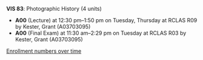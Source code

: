 **VIS 83**: Photographic History (4 units)

- **A00** (Lecture) at 12:30 pm–1:50 pm on Tuesday, Thursday at RCLAS R09 by Kester, Grant (A03703095)
- **A00** (Final Exam) at 11:30 am–2:29 pm on Tuesday at RCLAS R03 by Kester, Grant (A03703095)

[Enrollment numbers over time](./VIS83.tsv)
